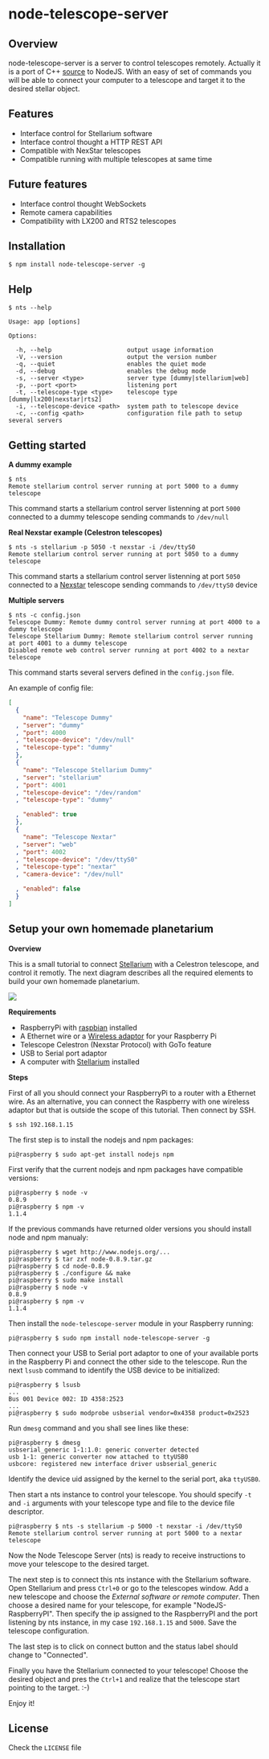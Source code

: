 # node-telescope-server

## Overview

node-telescope-server is a server to control telescopes remotely. Actually it is a port of C++ [source](http://www.stellarium.org/wiki/index.php/Telescope_Control_plug-in) to NodeJS. With an easy of set of commands you will be able to connect your computer to a telescope and target it to the desired stellar object.

## Features

* Interface control for Stellarium software
* Interface control thought a HTTP REST API
* Compatible with NexStar telescopes
* Compatible running with multiple telescopes at same time

## Future features

* Interface control thought WebSockets
* Remote camera capabilities
* Compatibility with LX200 and RTS2 telescopes

## Installation

    $ npm install node-telescope-server -g

## Help

    $ nts --help

    Usage: app [options]

    Options:

      -h, --help                     output usage information
      -V, --version                  output the version number
      -q, --quiet                    enables the quiet mode
      -d, --debug                    enables the debug mode
      -s, --server <type>            server type [dummy|stellarium|web]
      -p, --port <port>              listening port
      -t, --telescope-type <type>    telescope type [dummy|lx200|nexstar|rts2]
      -i, --telescope-device <path>  system path to telescope device
      -c, --config <path>            configuration file path to setup several servers

## Getting started

**A dummy example**

    $ nts
    Remote stellarium control server running at port 5000 to a dummy telescope

This command starts a stellarium control server listenning at port `5000` connected to a dummy telescope sending commands to `/dev/null`

**Real Nexstar example (Celestron telescopes)**

    $ nts -s stellarium -p 5050 -t nexstar -i /dev/ttyS0
    Remote stellarium control server running at port 5050 to a dummy telescope

This command starts a stellarium control server listenning at port `5050` connected to a [Nexstar](http://www.nexstarsite.com/ "Nexstar Protocol") telescope sending commands to `/dev/ttyS0` device

**Multiple servers**

    $ nts -c config.json
    Telescope Dummy: Remote dummy control server running at port 4000 to a dummy telescope
    Telescope Stellarium Dummy: Remote stellarium control server running at port 4001 to a dummy telescope
    Disabled remote web control server running at port 4002 to a nextar telescope

This command starts several servers defined in the `config.json` file.

An example of config file:

```json
[
  {
    "name": "Telescope Dummy"
  , "server": "dummy"
  , "port": 4000
  , "telescope-device": "/dev/null"
  , "telescope-type": "dummy"
  },
  {
    "name": "Telescope Stellarium Dummy"
  , "server": "stellarium"
  , "port": 4001
  , "telescope-device": "/dev/random"
  , "telescope-type": "dummy"

  , "enabled": true
  },
  {
    "name": "Telescope Nextar"
  , "server": "web"
  , "port": 4002
  , "telescope-device": "/dev/ttyS0"
  , "telescope-type": "nextar"
  , "camera-device": "/dev/null"

  , "enabled": false
  }
]
```

## Setup your own homemade planetarium

**Overview**

This is a small tutorial to connect [Stellarium](http://www.stellarium.org/ "Stellarium software") with a Celestron telescope, and control it remotly. The next diagram describes all the required elements to build your own homemade planetarium.

![](http://img18.imageshack.us/img18/3122/90805307.png)

**Requirements**

- RaspberryPi with [raspbian](http://www.raspbian.org/ "Debian distribution for your RaspberryPi") installed
- A Ethernet wire or a [Wireless adaptor](http://www.raspberrypi-tutorials.co.uk/set-raspberry-pi-wireless-network/) for your Raspberry Pi
- Telescope Celestron (Nexstar Protocol) with GoTo feature
- USB to Serial port adaptor
- A computer with [Stellarium](http://www.stellarium.org/ "Stellarium software") installed

**Steps**

First of all you should connect your RaspberryPi to a router with a Ethernet wire. As an alternative, you can connect the Raspberry with one wireless adaptor but that is outside the scope of this tutorial. Then connect by SSH.

    $ ssh 192.168.1.15

The first step is to install the nodejs and npm packages:

    pi@raspberry $ sudo apt-get install nodejs npm

First verify that the current nodejs and npm packages have compatible versions:

    pi@raspberry $ node -v
    0.8.9
    pi@raspberry $ npm -v
    1.1.4

If the previous commands have returned older versions you should install node and npm manualy:

    pi@raspberry $ wget http://www.nodejs.org/...
    pi@raspberry $ tar zxf node-0.8.9.tar.gz
    pi@raspberry $ cd node-0.8.9
    pi@raspberry $ ./configure && make
    pi@raspberry $ sudo make install
    pi@raspberry $ node -v
    0.8.9
    pi@raspberry $ npm -v
    1.1.4

Then install the `node-telescope-server` module in your Raspberry running:

    pi@raspberry $ sudo npm install node-telescope-server -g

Then connect your USB to Serial port adaptor to one of your available ports in the Raspberry Pi and connect the other side to the telescope. Run the next `lsusb` command to identify the USB device to be initialized:

    pi@raspberry $ lsusb
    ...
    Bus 001 Device 002: ID 4358:2523
    ...
    pi@raspberry $ sudo modprobe usbserial vendor=0x4358 product=0x2523

Run `dmesg` command and you shall see lines like these:

    pi@raspberry $ dmesg
    usbserial_generic 1-1:1.0: generic converter detected
    usb 1-1: generic converter now attached to ttyUSB0
    usbcore: registered new interface driver usbserial_generic

Identify the device uid assigned by the kernel to the serial port, aka `ttyUSB0`.

Then start a nts instance to control your telescope. You should specify `-t` and `-i` arguments with your telescope type and file to the device file descriptor.

    pi@raspberry $ nts -s stellarium -p 5000 -t nexstar -i /dev/ttyS0
    Remote stellarium control server running at port 5000 to a nextar telescope

Now the Node Telescope Server (nts) is ready to receive instructions to move your telescope to the desired target.

The next step is to connect this nts instance with the Stellarium software. Open Stellarium and press `Ctrl+0` or go to the telescopes window. Add a new telescope and choose the *External software or remote computer*. Then choose a desired name for your telescope, for example "NodeJS-RaspberryPI". Then specify the ip assigned to the RaspberryPI and the port listening by nts instance, in my case `192.168.1.15` and `5000`. Save the telescope configuration.

The last step is to click on connect button and the status label should change to "Connected".

Finally you have the Stellarium connected to your telescope! Choose the desired object and pres the `Ctrl+1` and realize that the telescope start pointing to the target. :-)

Enjoy it!

## License

Check the `LICENSE` file



